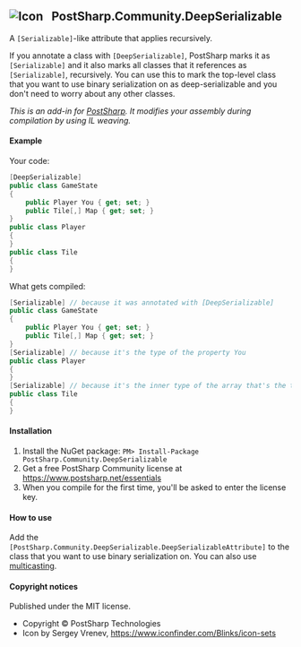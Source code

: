 ## ![Icon](https://cdn2.iconfinder.com/data/icons/pictograms-vol-1/400/square_brackets-32.png) &nbsp; PostSharp.Community.DeepSerializable 
A `[Serializable]`-like attribute that applies recursively.

If you annotate a class with `[DeepSerializable]`, PostSharp marks it as `[Serializable]` and it also marks all classes that it references as `[Serializable]`, recursively. You can use this to mark the top-level class that you want to use binary serialization on as deep-serializable and you don't need to worry about any other classes.

*This is an add-in for [PostSharp](https://postsharp.net). It modifies your assembly during compilation by using IL weaving.*

#### Example
Your code:
```csharp
[DeepSerializable]
public class GameState
{
    public Player You { get; set; }
    public Tile[,] Map { get; set; }
}
public class Player 
{
}
public class Tile 
{
}
```
What gets compiled:
```csharp 
[Serializable] // because it was annotated with [DeepSerializable]
public class GameState
{
    public Player You { get; set; }
    public Tile[,] Map { get; set; }
}
[Serializable] // because it's the type of the property You
public class Player 
{
}
[Serializable] // because it's the inner type of the array that's the type of the property Map
public class Tile 
{
}
```
#### Installation
1. Install the NuGet package: `PM> Install-Package PostSharp.Community.DeepSerializable`
2. Get a free PostSharp Community license at https://www.postsharp.net/essentials
3. When you compile for the first time, you'll be asked to enter the license key.

#### How to use
Add the `[PostSharp.Community.DeepSerializable.DeepSerializableAttribute]` to the class that you want to use binary serialization on. You can also use [multicasting](https://doc.postsharp.net/attribute-multicasting).

#### Copyright notices
Published under the MIT license.

* Copyright © PostSharp Technologies
* Icon by Sergey Vrenev, https://www.iconfinder.com/Blinks/icon-sets

